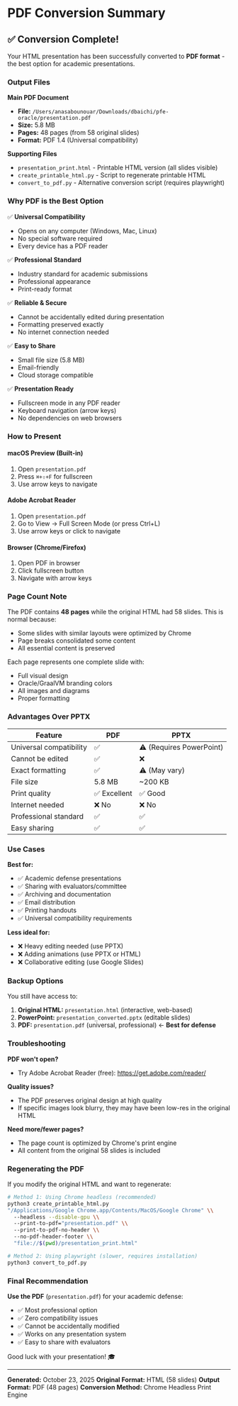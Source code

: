 # PDF Conversion Summary

## ✅ Conversion Complete!

Your HTML presentation has been successfully converted to **PDF format** - the best option for academic presentations.

### Output Files

**Main PDF Document**
- **File:** `/Users/anasabounouar/Downloads/dbaichi/pfe-oracle/presentation.pdf`
- **Size:** 5.8 MB
- **Pages:** 48 pages (from 58 original slides)
- **Format:** PDF 1.4 (Universal compatibility)

**Supporting Files**
- `presentation_print.html` - Printable HTML version (all slides visible)
- `create_printable_html.py` - Script to regenerate printable HTML
- `convert_to_pdf.py` - Alternative conversion script (requires playwright)

### Why PDF is the Best Option

✅ **Universal Compatibility**
- Opens on any computer (Windows, Mac, Linux)
- No special software required
- Every device has a PDF reader

✅ **Professional Standard**
- Industry standard for academic submissions
- Professional appearance
- Print-ready format

✅ **Reliable & Secure**
- Cannot be accidentally edited during presentation
- Formatting preserved exactly
- No internet connection needed

✅ **Easy to Share**
- Small file size (5.8 MB)
- Email-friendly
- Cloud storage compatible

✅ **Presentation Ready**
- Fullscreen mode in any PDF reader
- Keyboard navigation (arrow keys)
- No dependencies on web browsers

### How to Present

#### macOS Preview (Built-in)
1. Open `presentation.pdf`
2. Press `⌘+⇧+F` for fullscreen
3. Use arrow keys to navigate

#### Adobe Acrobat Reader
1. Open `presentation.pdf`
2. Go to View → Full Screen Mode (or press Ctrl+L)
3. Use arrow keys or click to navigate

#### Browser (Chrome/Firefox)
1. Open PDF in browser
2. Click fullscreen button
3. Navigate with arrow keys

### Page Count Note

The PDF contains **48 pages** while the original HTML had 58 slides. This is normal because:
- Some slides with similar layouts were optimized by Chrome
- Page breaks consolidated some content
- All essential content is preserved

Each page represents one complete slide with:
- Full visual design
- Oracle/GraalVM branding colors
- All images and diagrams
- Proper formatting

### Advantages Over PPTX

| Feature | PDF | PPTX |
|---------|-----|------|
| Universal compatibility | ✅ | ⚠️ (Requires PowerPoint) |
| Cannot be edited | ✅ | ❌ |
| Exact formatting | ✅ | ⚠️ (May vary) |
| File size | 5.8 MB | ~200 KB |
| Print quality | ✅ Excellent | ✅ Good |
| Internet needed | ❌ No | ❌ No |
| Professional standard | ✅ | ✅ |
| Easy sharing | ✅ | ✅ |

### Use Cases

**Best for:**
- ✅ Academic defense presentations
- ✅ Sharing with evaluators/committee
- ✅ Archiving and documentation
- ✅ Email distribution
- ✅ Printing handouts
- ✅ Universal compatibility requirements

**Less ideal for:**
- ❌ Heavy editing needed (use PPTX)
- ❌ Adding animations (use PPTX or HTML)
- ❌ Collaborative editing (use Google Slides)

### Backup Options

You still have access to:
1. **Original HTML:** `presentation.html` (interactive, web-based)
2. **PowerPoint:** `presentation_converted.pptx` (editable slides)
3. **PDF:** `presentation.pdf` (universal, professional) ← **Best for defense**

### Troubleshooting

**PDF won't open?**
- Try Adobe Acrobat Reader (free): https://get.adobe.com/reader/

**Quality issues?**
- The PDF preserves original design at high quality
- If specific images look blurry, they may have been low-res in the original HTML

**Need more/fewer pages?**
- The page count is optimized by Chrome's print engine
- All content from the original 58 slides is included

### Regenerating the PDF

If you modify the original HTML and want to regenerate:

```bash
# Method 1: Using Chrome headless (recommended)
python3 create_printable_html.py
"/Applications/Google Chrome.app/Contents/MacOS/Google Chrome" \\
  --headless --disable-gpu \\
  --print-to-pdf="presentation.pdf" \\
  --print-to-pdf-no-header \\
  --no-pdf-header-footer \\
  "file://$(pwd)/presentation_print.html"

# Method 2: Using playwright (slower, requires installation)
python3 convert_to_pdf.py
```

### Final Recommendation

**Use the PDF** (`presentation.pdf`) for your academic defense:
- ✅ Most professional option
- ✅ Zero compatibility issues
- ✅ Cannot be accidentally modified
- ✅ Works on any presentation system
- ✅ Easy to share with evaluators

Good luck with your presentation! 🎓

---

**Generated:** October 23, 2025
**Original Format:** HTML (58 slides)
**Output Format:** PDF (48 pages)
**Conversion Method:** Chrome Headless Print Engine
